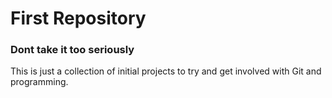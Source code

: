 # First Repository
### **Dont take it too seriously**


This is just a collection of initial projects to try and get involved with Git and programming.
